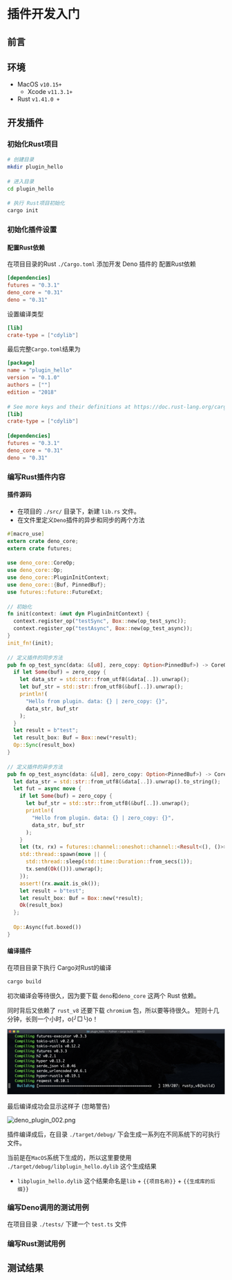 # 插件开发入门

## 前言

## 环境

- MacOS `v10.15+`
  - Xcode `v11.3.1+`
- Rust `v1.41.0 +`

## 开发插件

### 初始化Rust项目

```sh
# 创建目录
mkdir plugin_hello

# 进入目录
cd plugin_hello

# 执行 Rust项目初始化
cargo init
```

### 初始化插件设置

#### 配置Rust依赖

在项目目录的Rust `./Cargo.toml` 添加开发 Deno 插件的 配置Rust依赖

```toml
[dependencies]
futures = "0.3.1"
deno_core = "0.31"
deno = "0.31"
```

设置编译类型

```toml
[lib]
crate-type = ["cdylib"]
```

最后完整`Cargo.toml`结果为 

```toml
[package]
name = "plugin_hello"
version = "0.1.0"
authors = [""]
edition = "2018"

# See more keys and their definitions at https://doc.rust-lang.org/cargo/reference/manifest.html
[lib]
crate-type = ["cdylib"]

[dependencies]
futures = "0.3.1"
deno_core = "0.31"
deno = "0.31"
```

### 编写Rust插件内容

#### 插件源码

- 在项目的 `./src/` 目录下，新建 `lib.rs` 文件。
- 在文件里定义`Deno`插件的异步和同步的两个方法

```rs
#[macro_use]
extern crate deno_core;
extern crate futures;

use deno_core::CoreOp;
use deno_core::Op;
use deno_core::PluginInitContext;
use deno_core::{Buf, PinnedBuf};
use futures::future::FutureExt;

// 初始化
fn init(context: &mut dyn PluginInitContext) {
  context.register_op("testSync", Box::new(op_test_sync));
  context.register_op("testAsync", Box::new(op_test_async));
}
init_fn!(init);

// 定义插件的同步方法
pub fn op_test_sync(data: &[u8], zero_copy: Option<PinnedBuf>) -> CoreOp {
  if let Some(buf) = zero_copy {
    let data_str = std::str::from_utf8(&data[..]).unwrap();
    let buf_str = std::str::from_utf8(&buf[..]).unwrap();
    println!(
      "Hello from plugin. data: {} | zero_copy: {}",
      data_str, buf_str
    );
  }
  let result = b"test";
  let result_box: Buf = Box::new(*result);
  Op::Sync(result_box)
}

// 定义插件的异步方法
pub fn op_test_async(data: &[u8], zero_copy: Option<PinnedBuf>) -> CoreOp {
  let data_str = std::str::from_utf8(&data[..]).unwrap().to_string();
  let fut = async move {
    if let Some(buf) = zero_copy {
      let buf_str = std::str::from_utf8(&buf[..]).unwrap();
      println!(
        "Hello from plugin. data: {} | zero_copy: {}",
        data_str, buf_str
      );
    }
    let (tx, rx) = futures::channel::oneshot::channel::<Result<(), ()>>();
    std::thread::spawn(move || {
      std::thread::sleep(std::time::Duration::from_secs(1));
      tx.send(Ok(())).unwrap();
    });
    assert!(rx.await.is_ok());
    let result = b"test";
    let result_box: Buf = Box::new(*result);
    Ok(result_box)
  };

  Op::Async(fut.boxed())
}
```

#### 编译插件

在项目目录下执行 Cargo对Rust的编译

```sh
cargo build
```

初次编译会等待很久，因为要下载 `deno`和`deno_core` 这两个 Rust 依赖。

同时背后又依赖了 `rust_v8` 还要下载 `chromium` 包，所以要等待很久。
短则十几分钟，长则一个小时，o(╯□╰)o！

![deno_plugin_001.png](./../image/deno_plugin_dev_001.png)

最后编译成功会显示这样子 (忽略警告)

![deno_plugin_002.png](./../image/deno_plugin_dev_002.png)

插件编译成后，在目录 `./target/debug/` 下会生成一系列在不同系统下的可执行文件。

当前是在`MacOS`系统下生成的，所以这里要使用 `./target/debug/libplugin_hello.dylib` 这个生成结果

- `libplugin_hello.dylib` 这个结果命名是`lib` + `{{项目名称}}` + `{{生成库的后缀}}`

### 编写Deno调用的测试用例

在项目目录 `./tests/` 下建一个 `test.ts` 文件






### 编写Rust测试用例



## 测试结果